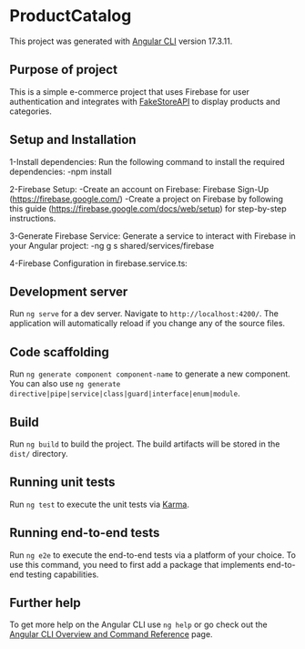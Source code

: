# ProductCatalog
This project was generated with [Angular CLI](https://github.com/angular/angular-cli) version 17.3.11.

## Purpose of project
This is a simple e-commerce project that uses Firebase for user authentication and integrates with [FakeStoreAPI](https://fakestoreapi.com/) to display products and categories.

## Setup and Installation
1-Install dependencies: Run the following command to install the required dependencies:
  -npm install

2-Firebase Setup:
  -Create an account on Firebase: Firebase Sign-Up (https://firebase.google.com/)
  -Create a project on Firebase by following this guide (https://firebase.google.com/docs/web/setup) for step-by-step instructions.

3-Generate Firebase Service: Generate a service to interact with Firebase in your Angular project:
  -ng g s shared/services/firebase

4-Firebase Configuration in firebase.service.ts:
<!--
import { Injectable, signal } from '@angular/core';
import { initializeApp } from 'firebase/app';
import {
  getAuth,
  createUserWithEmailAndPassword,
  signInWithEmailAndPassword,
  signOut,
  onAuthStateChanged,
  sendPasswordResetEmail,
  User,
} from 'firebase/auth';

@Injectable({
  providedIn: 'root',
})
export class FirebaseService {
  // Firebase configuration
  private firebaseConfig = {
    apiKey: 'YOUR_API_KEY',  // Replace with your API Key
    authDomain: 'YOUR_AUTH_DOMAIN',
    projectId: 'YOUR_PROJECT_ID',
    storageBucket: 'YOUR_STORAGE_BUCKET',
    messagingSenderId: 'YOUR_MESSAGING_SENDER_ID',
    appId: 'YOUR_APP_ID',
    measurementId: 'YOUR_MEASUREMENT_ID',
  };

  // Initialize Firebase App
  private app = initializeApp(this.firebaseConfig);

  // Firebase Auth instance
  private auth = getAuth(this.app);

  // Signal to hold the user state
  public user = signal<User | null>(null);

  constructor() {
    // Monitor authentication state changes
    onAuthStateChanged(this.auth, (user) => {
      this.user.set(user);

      // Sync user state with localStorage for persistence
      if (user) {
        localStorage.setItem('user', JSON.stringify(user));
      } else {
        localStorage.removeItem('user');
      }
    });
  }

  async signUpWithEmailPassword(email: string, password: string): Promise<User> {
    this.validateInputs(email, password);

    try {
      const response = await createUserWithEmailAndPassword(this.auth, email, password);
      this.user.set(response.user);
      return response.user;
    } catch (error) {
      console.error('Error during sign-up:', error);
      throw error;
    }
  }

  async signInWithEmailPassword(email: string, password: string): Promise<User> {
    this.validateInputs(email, password);

    try {
      const response = await signInWithEmailAndPassword(this.auth, email, password);
      this.user.set(response.user);
      return response.user;
    } catch (error) {
      console.error('Error during sign-in:', error);
      throw error;
    }
  }

  async logout(): Promise<void> {
    try {
      await signOut(this.auth);
      this.user.set(null);
      console.log('User logged out successfully.');
    } catch (error) {
      console.error('Error during logout:', error);
      throw error;
    }
  }

  async resetPassword(email: string): Promise<void> {
    if (!this.validateEmail(email)) {
      throw new Error('Invalid email format. Example: example@gmail.com');
    }

    try {
      await sendPasswordResetEmail(this.auth, email);
      console.log('Password reset email sent successfully.');
    } catch (error) {
      console.error('Error during password reset:', error);
      throw error;
    }
  }

  private validateInputs(email: string, password: string): void {
    if (!this.validateEmail(email)) {
      throw new Error('Invalid email format. Example: example@gmail.com');
    }
    if (!this.validatePassword(password)) {
      throw new Error('Password must be at least 6 characters long.');
    }
  }

  private validateEmail(email: string): boolean {
    const regex = /^[a-zA-Z0-9._-]+@[a-zA-Z0-9.-]+\.[a-zA-Z]{2,6}$/;
    return regex.test(email);
  }
  private validatePassword(password: string): boolean {
    return password.length >= 6;
  }
}
-->
## Development server

Run `ng serve` for a dev server. Navigate to `http://localhost:4200/`. The application will automatically reload if you change any of the source files.

## Code scaffolding

Run `ng generate component component-name` to generate a new component. You can also use `ng generate directive|pipe|service|class|guard|interface|enum|module`.

## Build

Run `ng build` to build the project. The build artifacts will be stored in the `dist/` directory.

## Running unit tests

Run `ng test` to execute the unit tests via [Karma](https://karma-runner.github.io).

## Running end-to-end tests

Run `ng e2e` to execute the end-to-end tests via a platform of your choice. To use this command, you need to first add a package that implements end-to-end testing capabilities.

## Further help

To get more help on the Angular CLI use `ng help` or go check out the [Angular CLI Overview and Command Reference](https://angular.io/cli) page.

